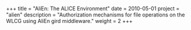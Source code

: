 +++
title = "AliEn: The ALICE Environment"
date = 2010-05-01
project = "alien"
description = "Authorization mechanisms for file operations on the WLCG using AliEn gird middleware."
weight = 2
+++
